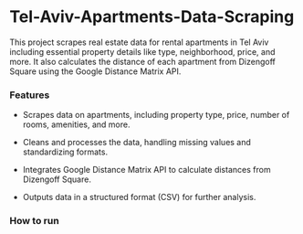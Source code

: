 # Tel-Aviv-Apartments-Data-Scraping
This project scrapes real estate data for rental apartments in Tel Aviv including essential property details like type, neighborhood, price, and more. It also calculates the distance of each apartment from Dizengoff Square using the Google Distance Matrix API.

### Features
* Scrapes data on apartments, including property type, price, number of rooms, amenities, and more.

* Cleans and processes the data, handling missing values and standardizing formats.

* Integrates Google Distance Matrix API to calculate distances from Dizengoff Square.

* Outputs data in a structured format (CSV) for further analysis.

### How to run
